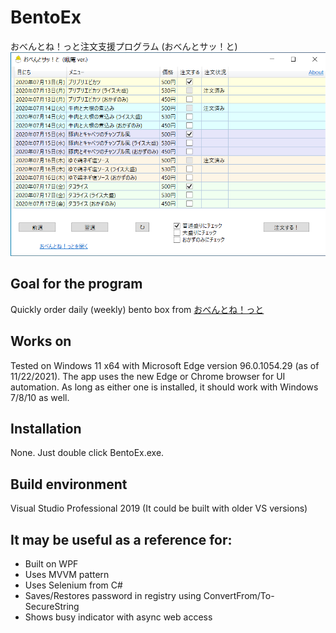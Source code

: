 BentoEx
===
おべんとね！っと注文支援プログラム (おべんとサッ！と)
![image](/Screenshot.png)
## Goal for the program
Quickly order daily (weekly) bento box from [おべんとね！っと](https://www.obentonet.jp/)
## Works on
Tested on Windows 11 x64 with Microsoft Edge version 96.0.1054.29 (as of 11/22/2021).
The app uses the new Edge or Chrome browser for UI automation. As long as either one is installed, it should work with Windows 7/8/10 as well.
## Installation
None. Just double click BentoEx.exe. 
## Build environment
Visual Studio Professional 2019 (It could be built with older VS versions)
## It may be useful as a reference for:
* Built on WPF
* Uses MVVM pattern
* Uses Selenium from C#
* Saves/Restores password in registry using ConvertFrom/To-SecureString
* Shows busy indicator with async web access

